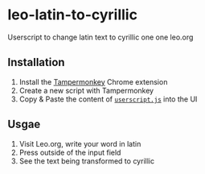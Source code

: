 # leo-latin-to-cyrillic
Userscript to change latin text to cyrillic one one leo.org

## Installation

1. Install the [Tampermonkey](https://chrome.google.com/webstore/detail/tampermonkey/dhdgffkkebhmkfjojejmpbldmpobfkfo?utm_source=plus) Chrome extension
2. Create a new script with Tampermonkey
3. Copy & Paste the content of [`userscript.js`](./userscript.js) into the UI


## Usgae
1. Visit Leo.org, write your word in latin
2. Press outside of the input field
3. See the text being transformed to cyrillic

